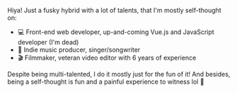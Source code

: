 Hiya! Just a fusky hybrid with a lot of talents, that I'm mostly self-thought on:
- 💻 Front-end web developer, up-and-coming Vue.js and JavaScript developer (I'm dead)
- 🎵 Indie music producer, singer/songwriter
- 🎬 Filmmaker, veteran video editor with 6 years of experience

Despite being multi-talented, I do it mostly just for the fun of it! And besides, being a self-thought is fun and a painful experience to witness lol 💜
